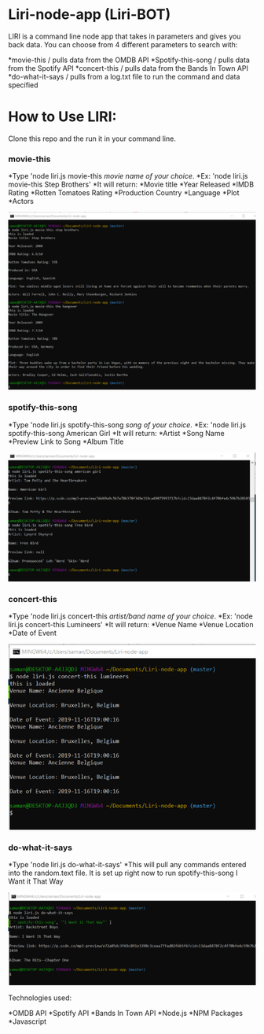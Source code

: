 # Liri-node-app (Liri-BOT)

LIRI is a command line node app that takes in parameters and gives you back data. You can choose from 4 different parameters to search with:

*movie-this / pulls data from the OMDB API
*Spotify-this-song / pulls data from the Spotify API
*concert-this / pulls data from the Bands In Town API
*do-what-it-says / pulls from a log.txt file to run the command and data specified

# How to Use LIRI:

Clone this repo and the run it in your command line. 

### movie-this
*Type 'node liri.js movie-this *movie name of your choice*. 
*Ex: 'node liri.js movie-this Step Brothers'
*It will return:
*Movie title
*Year Released
*IMDB Rating
*Rotten Tomatoes Rating
*Production Country
*Language
*Plot
*Actors

![movie image](./screenshots/moviethis.png)


### spotify-this-song
*Type 'node liri.js spotify-this-song *song of your choice*.
*Ex: 'node liri.js spotify-this-song American Girl
*It will return:
*Artist
*Song Name
*Preview Link to Song
*Album Title

![spotify image](./screenshots/spotifythissong.png)

### concert-this
*Type 'node liri.js concert-this *artist/band name of your choice*.
*Ex: 'node liri.js concert-this Lumineers'
*It will return:
*Venue Name
*Venue Location
*Date of Event

![concert image](./screenshots/concertthis.png)

### do-what-it-says

*Type 'node liri.js do-what-it-says'
*This will pull any commands entered into the random.text file. It is set up right now to run spotify-this-song I Want it That Way

![do it image](./screenshots/dowhatitsays.png)

Technologies used:

*OMDB API
*Spotify API
*Bands In Town API
*Node.js
*NPM Packages
*Javascript





